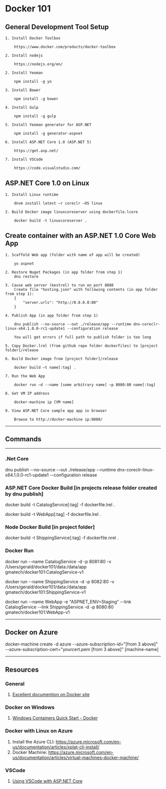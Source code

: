 # Docker 101

## General Development Tool Setup

	1. Install Docker Toolbox
    
        https://www.docker.com/products/docker-toolbox
    
    2. Install nodejs
    
        https://nodejs.org/en/
        
	2. Install Yeoman
    
        npm install -g yo
        
	3. Install Bower
    
        npm install -g bower
    
	4. Install Gulp
    
        npm install -g gulp
        
	5. Install Yeoman generator for ASP.NET
    
        npm install -g generator-aspnet
        
	6. Install ASP.NET Core 1.0 (ASP.NET 5)
    
        https://get.asp.net/
        
    7. Install VSCode
    
        https://code.visualstudio.com/
        

## ASP.NET Core 1.0 on Linux
        
	1. Install Linux runtime
    
        dnvm install latest –r coreclr –OS linux
        
    2. Build Docker image linuxcoreserver using dockerfile.lcore
    
        docker build -t linuxcoreserver .
        
## Create container with an ASP.NET 1.0 Core Web App
        
	1. Scaffold Web app (folder with name of app will be created)
    
        yo aspnet
        
    2. Restore Nuget Packages (in app folder from step 1)
        dnu restore
        
    3. Cause web server (kestrel) to run on port 8080
        Create file "hosting.json" with following contents (in app folder from step 1):
        {
            "server.urls": "http://0.0.0.0:80"
        }
        
	4. Publish App (in app folder from step 1)
    
        dnu publish --no-source --out ./release/app --runtime dnx-coreclr-linux-x64.1.0.0-rc1-update1 --configuration release
        
        You will get errors if full path to publish folder is too long
        
	5. Copy Docker.lrel (from github repo folder dockerfiles) to [project folder]/release
    
	6. Build Docker image from [project folder]/release
    
        docker build –t name[:tag] .
        
	7. Run the Web App
    
        docker run –d --name [some arbitrary name] –p 8080:80 name[:tag]
        
    8. Get VM IP address
    
        docker-machine ip [VM name]
        
	9. View ASP.NET Core sample app app in browser
    
        Browse to http://docker-machine ip:8080/

***

## Commands

***

### .Net Core

dnu publish --no-source --out ./release/app --runtime dnx-coreclr-linux-x64.1.0.0-rc1-update1 --configuration release

### ASP.NET Core Docker Build [in projects release folder created by dnu publish]

docker build -t CatalogService[:tag] -f dockerfile.lrel .

docker build -t WebApp[:tag] -f dockerfile.lrel .

### Node Docker Build [in project folder]

docker build -t ShippingService[:tag] -f dockerfile.nrel .

### Docker Run

docker run --name CatalogService -d -p 8081:80 -v /Users/gerald/docker101/data:/data/app gmatech/docker101:CatalogService-v1

docker run --name ShippingService -d -p 8082:80 -v /Users/gerald/docker101/data:/data/app gmatech/docker101:ShippingService-v1

docker run --name WebApp -e "ASPNET_ENV=Staging" --link CatalogService --link ShippingService -d -p 8080:80 gmatech/docker101:WebApp-v1

***

## Docker on Azure

docker-machine create -d azure --azure-subscription-id="[from 3 above]" --azure-subscription-cert="yourcert.pem [from 3 above]" [machine-name]

***

## Resources

### General

1. [Excellent documention on Docker site](http://www.docker.com/)

### Docker on Windows

1. [Windows Containers Quick Start - Docker](https://msdn.microsoft.com/en-us/virtualization/windowscontainers/quick_start/manage_docker)

### Docker with Linux on Azure

1. Install the Azure CLI: https://azure.microsoft.com/en-us/documentation/articles/xplat-cli-install/
2. Docker Machine: https://azure.microsoft.com/en-us/documentation/articles/virtual-machines-docker-machine/

### VSCode

1. [Using VSCode with ASP.NET Core](https://code.visualstudio.com/docs/runtimes/aspnet5)




